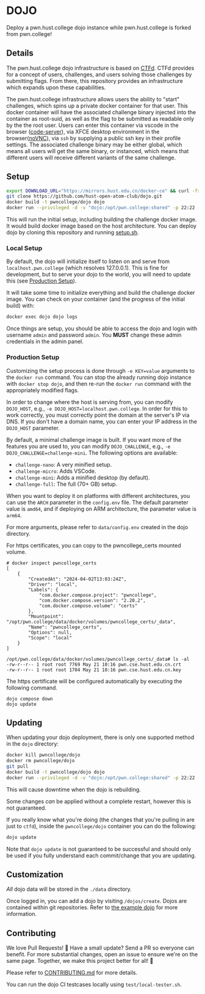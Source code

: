# DOJO

Deploy a pwn.hust.college dojo instance while pwn.hust.college is forked from pwn.college!

## Details

The pwn.hust.college dojo infrastructure is based on [CTFd](https://github.com/CTFd/CTFd).
CTFd provides for a concept of users, challenges, and users solving those challenges by submitting flags.
From there, this repository provides an infrastructure which expands upon these capabilities.

The pwn.hust.college infrastructure allows users the ability to "start" challenges, which spins up a private docker container for that user.
This docker container will have the associated challenge binary injected into the container as root-suid, as well as the flag to be submitted as readable only by the the root user.
Users can enter this container via vscode in the browser ([code-server](https://github.com/cdr/code-server)), via XFCE desktop environment in the browser([noVNC](https://github.com/novnc/noVNC)), via `ssh` by supplying a public ssh key in their profile settings.
The associated challenge binary may be either global, which means all users will get the same binary, or instanced, which means that different users will receive different variants of the same challenge.

## Setup

```sh
export DOWNLOAD_URL="https://mirrors.hust.edu.cn/docker-ce" && curl -fsSL https://get.docker.com | /bin/sh
git clone https://github.com/hust-open-atom-club/dojo.git
docker build -t pwncollege/dojo dojo
docker run --privileged -d -v "dojo:/opt/pwn.college:shared" -p 22:22 -p 80:80 -p 443:443 --name dojo pwncollege/dojo
```

This will run the initial setup, including building the challenge docker image. It would build docker image based on the host architecture.
You can deploy dojo by cloning this repository and running [setup.sh](https://github.com/hust-open-atom-club/dojo/blob/hustsec_dev/setup.sh).

### Local Setup

By default, the dojo will initialize itself to listen on and serve from `localhost.pwn.college` (which resolves 127.0.0.1).
This is fine for development, but to serve your dojo to the world, you will need to update this (see [Production Setup](#production-setup)).

It will take some time to initialize everything and build the challenge docker image.
You can check on your container (and the progress of the initial build) with:

```sh
docker exec dojo dojo logs
```

Once things are setup, you should be able to access the dojo and login with username `admin` and password `admin`.
You **MUST** change these admin credentials in the admin panel.

### Production Setup

Customizing the setup process is done through `-e KEY=value` arguments to the `docker run` command.
You can stop the already running dojo instance with `docker stop dojo`, and then re-run the `docker run` command with the appropriately modified flags.

In order to change where the host is serving from, you can modify `DOJO_HOST`, e.g., `-e DOJO_HOST=localhost.pwn.college`.
In order for this to work correctly, you must correctly point the domain at the server's IP via DNS.
If you don't have a domain name, you can enter your IP address in the `DOJO_HOST` parameter.

By default, a minimal challenge image is built.
If you want more of the features you are used to, you can modify `DOJO_CHALLENGE`, e.g., `-e DOJO_CHALLENGE=challenge-mini`.
The following options are available:
- `challenge-nano`: A very minified setup.
- `challenge-micro`: Adds VSCode.
- `challenge-mini`: Adds a minified desktop (by default).
- `challenge-full`: The full (70+ GB) setup.

When you want to deploy it on platforms with different architectures, you can use the `ARCH` parameter in 
the `config.env` file. The default parameter value is `amd64`, and if deploying on ARM architecture, the parameter value is `arm64`.

For more arguments, please refer to `data/config.env` created in the dojo directory.

For https certificates, you can copy to the pwncollege_certs mounted volume.
```
# docker inspect pwncollege_certs
[
    {
        "CreatedAt": "2024-04-02T13:03:24Z",
        "Driver": "local",
        "Labels": {
            "com.docker.compose.project": "pwncollege",
            "com.docker.compose.version": "2.20.2",
            "com.docker.compose.volume": "certs"
        },
        "Mountpoint": "/opt/pwn.college/data/docker/volumes/pwncollege_certs/_data",
        "Name": "pwncollege_certs",
        "Options": null,
        "Scope": "local"
    }
]

/opt/pwn.college/data/docker/volumes/pwncollege_certs/_data# ls -al
-rw-r--r-- 1 root root 7769 May 21 10:16 pwn.cse.hust.edu.cn.crt
-rw-r--r-- 1 root root 1704 May 21 10:16 pwn.cse.hust.edu.cn.key
```
The https certificate will be configured automatically by executing the following command.
```
dojo compose down
dojo update
```

## Updating

When updating your dojo deployment, there is only one supported method in the `dojo` directory:

```sh
docker kill pwncollege/dojo
docker rm pwncollege/dojo
git pull
docker build -t pwncollege/dojo dojo
docker run --privileged -d -v "dojo:/opt/pwn.college:shared" -p 22:22 -p 80:80 -p 443:443 --name dojo pwncollege/dojo
```

This will cause downtime when the dojo is rebuilding.

Some changes _can_ be applied without a complete restart, however this is not guaranteed.

If you really know what you're doing (the changes that you're pulling in are just to `ctfd`), inside the `pwncollege/dojo` container you can do the following:

```sh
dojo update
```

Note that `dojo update` is not guaranteed to be successful and should only be used if you fully understand each commit/change that you are updating.

## Customization

_All_ dojo data will be stored in the `./data` directory.

Once logged in, you can add a dojo by visiting `/dojos/create`. Dojos are contained within git repositories. 
Refer to [the example dojo](https://github.com/pwncollege/example-dojo) for more information.

## Contributing

We love Pull Requests! 🌟
Have a small update?
Send a PR so everyone can benefit.
For more substantial changes, open an issue to ensure we're on the same page.
Together, we make this project better for all! 🚀

Please refer to [CONTRIBUTING.md](/CONTRIBUTING.md) for more details.

You can run the dojo CI testcases locally using `test/local-tester.sh`.